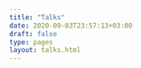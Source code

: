 ```yaml
---
title: "Talks"
date: 2020-09-03T23:57:13+03:00
draft: false
type: pages
layout: talks.html
---
```


